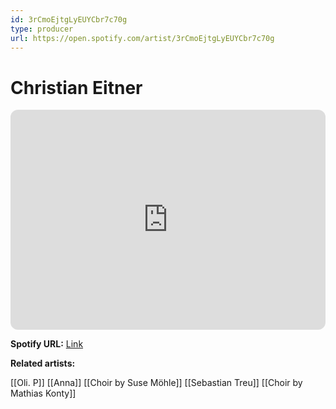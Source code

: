 ```yaml
---
id: 3rCmoEjtgLyEUYCbr7c70g
type: producer
url: https://open.spotify.com/artist/3rCmoEjtgLyEUYCbr7c70g
---
```

# Christian Eitner

<iframe style="border-radius:12px" src="https://open.spotify.com/embed/artist/3rCmoEjtgLyEUYCbr7c70g" width="100%" height="352" frameBorder="0" allowfullscreen="" allow="autoplay; clipboard-write; encrypted-media; fullscreen; picture-in-picture" loading="lazy"></iframe>

**Spotify URL:** [Link](https://open.spotify.com/artist/3rCmoEjtgLyEUYCbr7c70g)

**Related artists:**

[[Oli. P]]
[[Anna]]
[[Choir by Suse Möhle]]
[[Sebastian Treu]]
[[Choir by Mathias Konty]]
